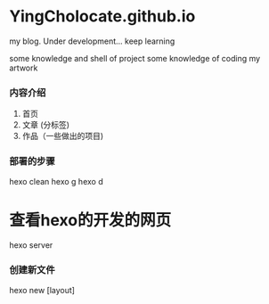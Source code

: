 # YingCholocate.github.io

my blog. Under development... keep learning

some knowledge and shell of project
some knowledge of coding
my artwork

### 内容介绍

1. 首页
2. 文章 (分标签)
3. 作品（一些做出的项目)

### 部署的步骤

hexo clean
hexo g
hexo d

# 查看hexo的开发的网页

hexo server

### 创建新文件

hexo new [layout] <title>
如果没有设置 layout 的话，默认使用 \_config.yml 中的 default_layout 参数代替。如果标题包含空格的话，请使用引号括起来

### 文件夹介绍

1. scaffolds 设置模板格式:post；draft :草稿；
2. source 放置Markdown文档
3. attrives存放归档的文档
4. public 文件夹 archives按年份 tag 按标签

### blog 技术方案调研

#### 主题制作介绍

1. 使用[Tailwindcss ui] (https://www.tailwindcss.cn/)框架编写。
   （1）为什么使用：

- 只需书写 HTML 代码，无需书写 css，即可快速构建完整
- 体积小，不包含任何用不到的 css 代码
- 响应式页面的设计，不用写一大堆媒体查询
  （2） 适用于：react、vue、using HTML and own js

#### 框架使用

1. 使用 Hexo+next.js 快速搭建 blog
2. 使用 react+next.js 制作
